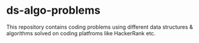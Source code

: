 # ds-algo-problems
This repository contains coding problems using different data structures &amp; algorithms solved on coding platfroms like HackerRank etc.
